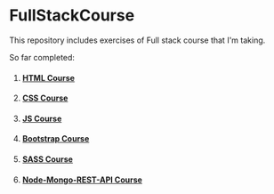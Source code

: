 # FullStackCourse
This repository includes exercises of Full stack course that I'm taking.

So far completed:

1. #### [HTML Course](https://github.com/MelAsAdaLovelace/FullStackCourse/tree/master/1_HTML-Course)
2. #### [CSS Course](https://github.com/MelAsAdaLovelace/FullStackCourse/tree/master/2_CSS-Course)
3. #### [JS Course](https://github.com/MelAsAdaLovelace/FullStackCourse/tree/master/3_Javascript-Course)
4. #### [Bootstrap Course](https://github.com/MelAsAdaLovelace/FullStackCourse/tree/master/4_Bootstrap-Course) 
5. #### [SASS Course](https://github.com/MelAsAdaLovelace/FullStackCourse/tree/master/5_Sass-Course) 
6. #### [Node-Mongo-REST-API Course](https://github.com/MelAsAdaLovelace/FullStackCourse/tree/master/6_Node-Mongo-REST-API) 


